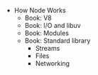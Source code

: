 - How Node Works
	- Book: V8
	- Book: I/O and libuv
	- Book: Modules
	- Book: Standard library
		- Streams
		- Files
		- Networking

